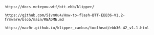 

    https://docs.meteyou.wtf/btt-ebb/klipper/
    
    https://github.com/5jvm0u4/How-to-flash-BTT-EBB36-V1.2-frmware/blob/main/README.md
    
    https://maz0r.github.io/klipper_canbus/toolhead/ebb36-42_v1.1.html
    
   
